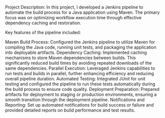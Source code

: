 Project Description: In this project, I developed a Jenkins pipeline to automate the build process for a Java application using Maven. The primary focus was on optimizing workflow execution time through effective dependency caching and restoration.

Key features of the pipeline included:

Maven Build Process: Configured the Jenkins pipeline to utilize Maven for compiling the Java code, running unit tests, and packaging the application into deployable artifacts.
Dependency Caching: Implemented caching mechanisms to store Maven dependencies between builds. This significantly reduced build times by avoiding repeated downloads of the same dependencies.
Parallel Execution: Leveraged Jenkins capabilities to run tests and builds in parallel, further enhancing efficiency and reducing overall pipeline duration.
Automated Testing: Integrated JUnit for unit testing and configured the pipeline to run these tests automatically during the build process to ensure code quality.
Deployment Preparation: Prepared artifacts for deployment to staging or production environments, ensuring a smooth transition through the deployment pipeline.
Notifications and Reporting: Set up automated notifications for build success or failure and provided detailed reports on build performance and test results.
